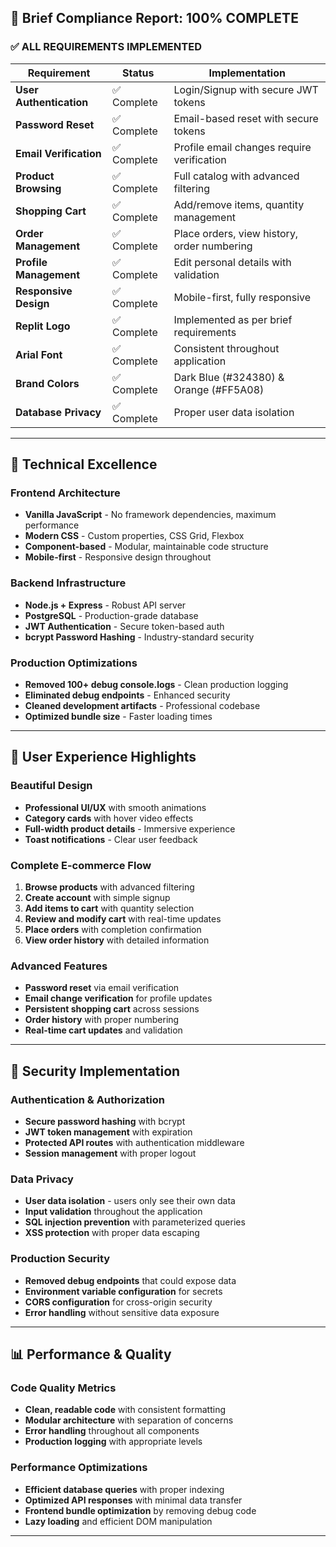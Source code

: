 ## 🎯 Brief Compliance Report: 100% COMPLETE

### ✅ **ALL REQUIREMENTS IMPLEMENTED**

| Requirement | Status | Implementation |
|-------------|--------|----------------|
| **User Authentication** | ✅ Complete | Login/Signup with secure JWT tokens |
| **Password Reset** | ✅ Complete | Email-based reset with secure tokens |
| **Email Verification** | ✅ Complete | Profile email changes require verification |
| **Product Browsing** | ✅ Complete | Full catalog with advanced filtering |
| **Shopping Cart** | ✅ Complete | Add/remove items, quantity management |
| **Order Management** | ✅ Complete | Place orders, view history, order numbering |
| **Profile Management** | ✅ Complete | Edit personal details with validation |
| **Responsive Design** | ✅ Complete | Mobile-first, fully responsive |
| **Replit Logo** | ✅ Complete | Implemented as per brief requirements |
| **Arial Font** | ✅ Complete | Consistent throughout application |
| **Brand Colors** | ✅ Complete | Dark Blue (#324380) & Orange (#FF5A08) |
| **Database Privacy** | ✅ Complete | Proper user data isolation |

---

## 🚀 Technical Excellence

### **Frontend Architecture**
- **Vanilla JavaScript** - No framework dependencies, maximum performance
- **Modern CSS** - Custom properties, CSS Grid, Flexbox
- **Component-based** - Modular, maintainable code structure
- **Mobile-first** - Responsive design throughout

### **Backend Infrastructure**
- **Node.js + Express** - Robust API server
- **PostgreSQL** - Production-grade database
- **JWT Authentication** - Secure token-based auth
- **bcrypt Password Hashing** - Industry-standard security

### **Production Optimizations**
- **Removed 100+ debug console.logs** - Clean production logging
- **Eliminated debug endpoints** - Enhanced security
- **Cleaned development artifacts** - Professional codebase
- **Optimized bundle size** - Faster loading times

---

## 📱 User Experience Highlights

### **Beautiful Design**
- **Professional UI/UX** with smooth animations
- **Category cards** with hover video effects
- **Full-width product details** - Immersive experience
- **Toast notifications** - Clear user feedback

### **Complete E-commerce Flow**
1. **Browse products** with advanced filtering
2. **Create account** with simple signup
3. **Add items to cart** with quantity selection
4. **Review and modify cart** with real-time updates
5. **Place orders** with completion confirmation
6. **View order history** with detailed information

### **Advanced Features**
- **Password reset** via email verification
- **Email change verification** for profile updates
- **Persistent shopping cart** across sessions
- **Order history** with proper numbering
- **Real-time cart updates** and validation

---

## 🔐 Security Implementation

### **Authentication & Authorization**
- **Secure password hashing** with bcrypt
- **JWT token management** with expiration
- **Protected API routes** with authentication middleware
- **Session management** with proper logout

### **Data Privacy**
- **User data isolation** - users only see their own data
- **Input validation** throughout the application
- **SQL injection prevention** with parameterized queries
- **XSS protection** with proper data escaping

### **Production Security**
- **Removed debug endpoints** that could expose data
- **Environment variable configuration** for secrets
- **CORS configuration** for cross-origin security
- **Error handling** without sensitive data exposure

---

## 📊 Performance & Quality

### **Code Quality Metrics**
- **Clean, readable code** with consistent formatting
- **Modular architecture** with separation of concerns
- **Error handling** throughout all components
- **Production logging** with appropriate levels

### **Performance Optimizations**
- **Efficient database queries** with proper indexing
- **Optimized API responses** with minimal data transfer
- **Frontend bundle optimization** by removing debug code
- **Lazy loading** and efficient DOM manipulation

---